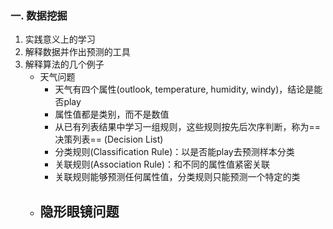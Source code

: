### 一. 数据挖掘
1. 实践意义上的学习
2. 解释数据并作出预测的工具
3. 解释算法的几个例子
	- 天气问题
		- 天气有四个属性(outlook, temperature, humidity, windy)，结论是能否play
		- 属性值都是类别，而不是数值
		- 从已有列表结果中学习一组规则，这些规则按先后次序判断，称为==决策列表== (Decision List)
		- 分类规则(Classification Rule)：以是否能play去预测样本分类
		- 关联规则(Association Rule)：和不同的属性值紧密关联
		- 关联规则能够预测任何属性值，分类规则只能预测一个特定的类
	- 隐形眼镜问题
		- 

